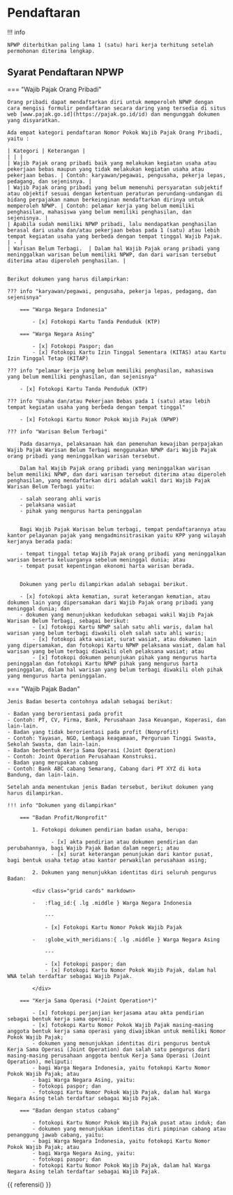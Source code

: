# Pendaftaran

!!! info

    NPWP diterbitkan paling lama 1 (satu) hari kerja terhitung setelah permohonan diterima lengkap.

## Syarat Pendaftaran NPWP

=== "Wajib Pajak Orang Pribadi"

    Orang pribadi dapat mendaftarkan diri untuk memperoleh NPWP dengan cara mengisi formulir pendaftaran secara daring yang tersedia di situs web [www.pajak.go.id](https://pajak.go.id/id) dan mengunggah dokumen yang disyaratkan.

    Ada empat kategori pendaftaran Nomor Pokok Wajib Pajak Orang Pribadi, yaitu :

    | Kategori | Keterangan |
    | | |
    | Wajib Pajak orang pribadi baik yang melakukan kegiatan usaha atau pekerjaan bebas maupun yang tidak melakukan kegiatan usaha atau pekerjaan bebas. | Contoh: karyawan/pegawai, pengusaha, pekerja lepas, pedagang, dan sejenisnya. |
    | Wajib Pajak orang pribadi yang belum memenuhi persyaratan subjektif atau objektif sesuai dengan ketentuan peraturan perundang-undangan di bidang perpajakan namun berkeinginan mendaftarkan dirinya untuk memperoleh NPWP. | Contoh: pelamar kerja yang belum memiliki penghasilan, mahasiswa yang belum memiliki penghasilan, dan sejenisnya. |
    | Apabila sudah memiliki NPWP pribadi, lalu mendapatkan penghasilan berasal dari usaha dan/atau pekerjaan bebas pada 1 (satu) atau lebih tempat kegiatan usaha yang berbeda dengan tempat tinggal Wajib Pajak. | - |
    | Warisan Belum Terbagi.  | Dalam hal Wajib Pajak orang pribadi yang meninggalkan warisan belum memiliki NPWP, dan dari warisan tersebut diterima atau diperoleh penghasilan. |


    Berikut dokumen yang harus dilampirkan:

    ??? info "karyawan/pegawai, pengusaha, pekerja lepas, pedagang, dan sejenisnya"

        === "Warga Negara Indonesia"

            - [x] Fotokopi Kartu Tanda Penduduk (KTP)

        === "Warga Negara Asing"

            - [x] Fotokopi Paspor; dan
            - [x] Fotokopi Kartu Izin Tinggal Sementara (KITAS) atau Kartu Izin Tinggal Tetap (KITAP)

    ??? info "pelamar kerja yang belum memiliki penghasilan, mahasiswa yang belum memiliki penghasilan, dan sejenisnya"

        - [x] Fotokopi Kartu Tanda Penduduk (KTP)

    ??? info "Usaha dan/atau Pekerjaan Bebas pada 1 (satu) atau lebih tempat kegiatan usaha yang berbeda dengan tempat tinggal"

        - [x] Fotokopi Kartu Nomor Pokok Wajib Pajak (NPWP)

    ??? info "Warisan Belum Terbagi"

        Pada dasarnya, pelaksanaan hak dan pemenuhan kewajiban perpajakan Wajib Pajak Warisan Belum Terbagi menggunakan NPWP dari Wajib Pajak orang pribadi yang meninggalkan warisan tersebut.

        Dalam hal Wajib Pajak orang pribadi yang meninggalkan warisan belum memiliki NPWP, dan dari warisan tersebut diterima atau diperoleh penghasilan, yang mendaftarkan diri adalah wakil dari Wajib Pajak Warisan Belum Terbagi yaitu:

        - salah seorang ahli waris
        - pelaksana wasiat
        - pihak yang mengurus harta peninggalan
         

        Bagi Wajib Pajak Warisan belum terbagi, tempat pendaftarannya atau kantor pelayanan pajak yang mengadminsitrasikan yaitu KPP yang wilayah kerjanya berada pada:

        - tempat tinggal tetap Wajib Pajak orang pribadi yang meninggalkan warisan beserta keluarganya sebelum meninggal dunia; atau
        - tempat pusat kepentingan ekonomi harta warisan berada.
         

        Dokumen yang perlu dilampirkan adalah sebagai berikut.

        - [x] fotokopi akta kematian, surat keterangan kematian, atau dokumen lain yang dipersamakan dari Wajib Pajak orang pribadi yang meninggal dunia; dan
        - dokumen yang menunjukkan kedudukan sebagai wakil Wajib Pajak Warisan Belum Terbagi, sebagai berikut:
            - [x] fotokopi Kartu NPWP salah satu ahli waris, dalam hal warisan yang belum terbagi diwakili oleh salah satu ahli waris;
            - [x] fotokopi akta wasiat, surat wasiat, atau dokumen lain yang dipersamakan, dan fotokopi Kartu NPWP pelaksana wasiat, dalam hal warisan yang belum terbagi diwakili oleh pelaksana wasiat; atau
            - [x] fotokopi dokumen penunjukan pihak yang mengurus harta peninggalan dan fotokopi Kartu NPWP pihak yang mengurus harta peninggalan, dalam hal warisan yang belum terbagi diwakili oleh pihak yang mengurus harta peninggalan.

=== "Wajib Pajak Badan"

    Jenis Badan beserta contohnya adalah sebagai berikut:

    - Badan yang berorientasi pada profit
    - Contoh: PT, CV, Firma, Bank, Perusahaan Jasa Keuangan, Koperasi, dan lain-lain.
    - Badan yang tidak berorientasi pada profit (Nonprofit)
    - Contoh: Yayasan, NGO, Lembaga keagamaan, Perguruan Tinggi Swasta, Sekolah Swasta, dan lain-lain.
    - Badan berbentuk Kerja Sama Operasi (Joint Operation)
    - Contoh: Joint Operation Perusahaan Konstruksi.
    - Badan yang merupakan cabang
    - Contoh: Bank ABC cabang Semarang, Cabang dari PT XYZ di kota Bandung, dan lain-lain.

    Setelah anda menentukan jenis Badan tersebut, berikut dokumen yang harus dilampirkan.

    !!! info "Dokumen yang dilampirkan"

        === "Badan Profit/Nonprofit"

            1. Fotokopi dokumen pendirian badan usaha, berupa:

                  - [x] akta pendirian atau dokumen pendirian dan perubahannya, bagi Wajib Pajak Badan dalam negeri; atau
                  - [x] surat keterangan penunjukan dari kantor pusat, bagi bentuk usaha tetap atau kantor perwakilan perusahaan asing;
  
            2. Dokumen yang menunjukkan identitas diri seluruh pengurus Badan:
            
            <div class="grid cards" markdown>

            -   :flag_id:{ .lg .middle } Warga Negara Indonesia

                ---

                - [x] Fotokopi Kartu Nomor Pokok Wajib Pajak
  
            -   :globe_with_meridians:{ .lg .middle } Warga Negara Asing

                ---

                - [x] Fotokopi paspor; dan
                - [x] Fotokopi Kartu Nomor Pokok Wajib Pajak, dalam hal WNA telah terdaftar sebagai Wajib Pajak.

            </div>            

        === "Kerja Sama Operasi (*Joint Operation*)"

            - [x] fotokopi perjanjian kerjasama atau akta pendirian sebagai bentuk kerja sama operasi;
            - [x] fotokopi Kartu Nomor Pokok Wajib Pajak masing-masing anggota bentuk kerja sama operasi yang diwajibkan untuk memiliki Nomor Pokok Wajib Pajak;
            - dokumen yang menunjukkan identitas diri pengurus bentuk Kerja Sama Operasi (Joint Operation) dan salah satu pengurus dari masing-masing perusahaan anggota bentuk Kerja Sama Operasi (Joint Operation), meliputi: 
            - bagi Warga Negara Indonesia, yaitu fotokopi Kartu Nomor Pokok Wajib Pajak; atau
            - bagi Warga Negara Asing, yaitu:
            - fotokopi paspor; dan
            - fotokopi Kartu Nomor Pokok Wajib Pajak, dalam hal Warga Negara Asing telah terdaftar sebagai Wajib Pajak.

        === "Badan dengan status cabang"

            - fotokopi Kartu Nomor Pokok Wajib Pajak pusat atau induk; dan
            - dokumen yang menunjukkan identitas diri pimpinan cabang atau penanggung jawab cabang, yaitu:
            - bagi Warga Negara Indonesia, yaitu fotokopi Kartu Nomor Pokok Wajib Pajak; atau
            - bagi Warga Negara Asing, yaitu:
            - fotokopi paspor; dan
            - fotokopi Kartu Nomor Pokok Wajib Pajak, dalam hal Warga Negara Asing telah terdaftar sebagai Wajib Pajak.

{{ referensi() }}